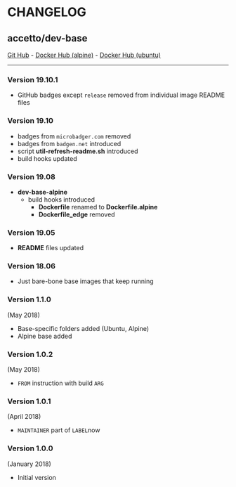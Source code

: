# CHANGELOG

## accetto/dev-base

[Git Hub][this-github] - [Docker Hub (alpine)][this-docker-alpine] - [Docker Hub (ubuntu)][this-docker-ubuntu]

***

### Version 19.10.1

- GitHub badges except `release` removed from individual image README files

### Version 19.10

- badges from `microbadger.com` removed
- badges from `badgen.net` introduced
- script **util-refresh-readme.sh** introduced
- build hooks updated

### Version 19.08

- **dev-base-alpine**
  - build hooks introduced
    - **Dockerfile** renamed to **Dockerfile.alpine**
    - **Dockerfile_edge** removed

### Version 19.05

- **README** files updated

### Version 18.06

- Just bare-bone base images that keep running

### Version 1.1.0

(May 2018)

- Base-specific folders added (Ubuntu, Alpine)
- Alpine base added

### Version 1.0.2

(May 2018)

- `FROM` instruction with build `ARG`

### Version 1.0.1

(April 2018)

- `MAINTAINER` part of `LABEL`now

### Version 1.0.0

(January 2018)

- Initial version

[this-github]: https://github.com/accetto/dev-base
[this-changelog]: https://github.com/accetto/dev-base/blob/master/CHANGELOG.md

[this-docker-alpine]: https://hub.docker.com/r/accetto/dev-base-alpine
[this-docker-ubuntu]: https://hub.docker.com/r/accetto/dev-base-ubuntu
